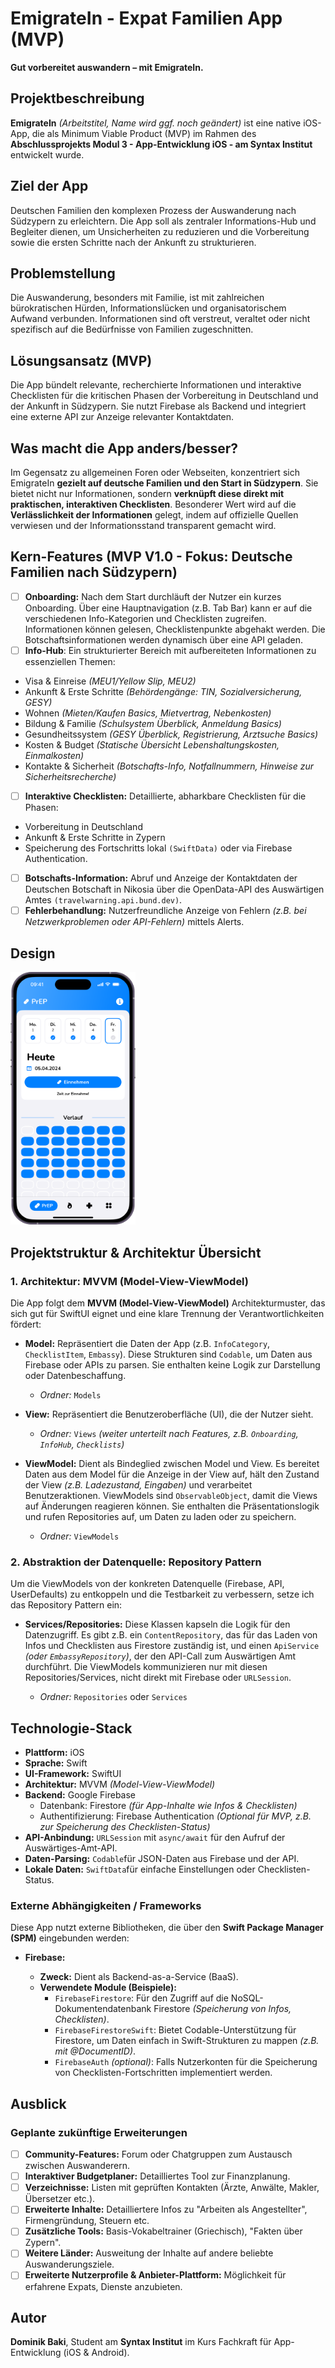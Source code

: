 # EmigrateIn - Expat Familien App (MVP)

**Gut vorbereitet auswandern – mit EmigrateIn.**

## Projektbeschreibung

**EmigrateIn** *(Arbeitstitel, Name wird ggf. noch geändert)* ist eine native iOS-App, die als Minimum Viable Product (MVP) im Rahmen des **Abschlussprojekts Modul 3 - App-Entwicklung iOS - am Syntax Institut** entwickelt wurde.

## Ziel der App

Deutschen Familien den komplexen Prozess der Auswanderung nach Südzypern zu erleichtern. Die App soll als zentraler Informations-Hub und Begleiter dienen, um Unsicherheiten zu reduzieren und die Vorbereitung sowie die ersten Schritte nach der Ankunft zu strukturieren.

## Problemstellung

Die Auswanderung, besonders mit Familie, ist mit zahlreichen bürokratischen Hürden, Informationslücken und organisatorischem Aufwand verbunden. Informationen sind oft verstreut, veraltet oder nicht spezifisch auf die Bedürfnisse von Familien zugeschnitten.

## Lösungsansatz (MVP)

Die App bündelt relevante, recherchierte Informationen und interaktive Checklisten für die kritischen Phasen der Vorbereitung in Deutschland und der Ankunft in Südzypern. Sie nutzt Firebase als Backend und integriert eine externe API zur Anzeige relevanter Kontaktdaten.

## Was macht die App anders/besser?

Im Gegensatz zu allgemeinen Foren oder Webseiten, konzentriert sich EmigrateIn **gezielt auf deutsche Familien und den Start in Südzypern**. Sie bietet nicht nur Informationen, sondern **verknüpft diese direkt mit praktischen, interaktiven Checklisten**. Besonderer Wert wird auf die **Verlässlichkeit der Informationen** gelegt, indem auf offizielle Quellen verwiesen und der Informationsstand transparent gemacht wird.

## Kern-Features (MVP V1.0 - Fokus: Deutsche Familien nach Südzypern)

- [ ] **Onboarding:** Nach dem Start durchläuft der Nutzer ein kurzes Onboarding. Über eine Hauptnavigation (z.B. Tab Bar) kann er auf die verschiedenen Info-Kategorien und Checklisten zugreifen. Informationen können gelesen, Checklistenpunkte abgehakt werden. Die Botschaftsinformationen werden dynamisch über eine API geladen.
- [ ] **Info-Hub**: Ein strukturierter Bereich mit aufbereiteten Informationen zu essenziellen Themen:
- Visa & Einreise *(MEU1/Yellow Slip, MEU2)*
- Ankunft & Erste Schritte *(Behördengänge: TIN, Sozialversicherung, GESY)*
- Wohnen *(Mieten/Kaufen Basics, Mietvertrag, Nebenkosten)*
- Bildung & Familie *(Schulsystem Überblick, Anmeldung Basics)*
- Gesundheitssystem *(GESY Überblick, Registrierung, Arztsuche Basics)*
- Kosten & Budget *(Statische Übersicht Lebenshaltungskosten, Einmalkosten)*
- Kontakte & Sicherheit *(Botschafts-Info, Notfallnummern, Hinweise zur Sicherheitsrecherche)*
- [ ] **Interaktive Checklisten:** Detaillierte, abharkbare Checklisten für die Phasen:
- Vorbereitung in Deutschland
- Ankunft & Erste Schritte in Zypern
- Speicherung des Fortschritts lokal `(SwiftData)` oder via Firebase Authentication.
- [ ] **Botschafts-Information:** Abruf und Anzeige der Kontaktdaten der Deutschen Botschaft in Nikosia über die OpenData-API des Auswärtigen Amtes `(travelwarning.api.bund.dev)`.
- [ ] **Fehlerbehandlung:** Nutzerfreundliche Anzeige von Fehlern *(z.B. bei Netzwerkproblemen oder API-Fehlern)* mittels Alerts.

## Design

<p>
  <img src="./img/screen1.png" width="200">
</p>

## Projektstruktur & Architektur Übersicht

### 1. Architektur: MVVM (Model-View-ViewModel)

Die App folgt dem **MVVM (Model-View-ViewModel)** Architekturmuster, das sich gut für SwiftUI eignet und eine klare Trennung der Verantwortlichkeiten fördert:

- **Model:** Repräsentiert die Daten der App (z.B. `InfoCategory`, `ChecklistItem`, `Embassy`). Diese Strukturen sind `Codable`, um Daten aus Firebase oder APIs zu parsen. Sie enthalten keine Logik zur Darstellung oder Datenbeschaffung.
  -  *Ordner:* `Models`
 
- **View:** Repräsentiert die Benutzeroberfläche (UI), die der Nutzer sieht.
  - *Ordner:* `Views` *(weiter unterteilt nach Features, z.B. `Onboarding`, `InfoHub`, `Checklists`)*

- **ViewModel:** Dient als Bindeglied zwischen Model und View. Es bereitet Daten aus dem Model für die Anzeige in der View auf, hält den Zustand der View *(z.B. Ladezustand, Eingaben)* und verarbeitet Benutzeraktionen. ViewModels sind `ObservableObject`, damit die Views auf Änderungen reagieren können. Sie enthalten die Präsentationslogik und rufen Repositories auf, um Daten zu laden oder zu speichern.
  - *Ordner:* `ViewModels`
 
### 2. Abstraktion der Datenquelle: Repository Pattern

Um die ViewModels von der konkreten Datenquelle (Firebase, API, UserDefaults) zu entkoppeln und die Testbarkeit zu verbessern, setze ich das Repository Pattern ein:

- **Services/Repositories:** Diese Klassen kapseln die Logik für den Datenzugriff. Es gibt z.B. ein `ContentRepository`, das für das Laden von Infos und Checklisten aus Firestore zuständig ist, und einen `ApiService` *(oder `EmbassyRepository`)*, der den API-Call zum Auswärtigen Amt durchführt. Die ViewModels kommunizieren nur mit diesen Repositories/Services, nicht direkt mit Firebase oder `URLSession`.

  - *Ordner:* `Repositories` oder `Services`

## Technologie-Stack

- **Plattform:** iOS
- **Sprache:** Swift
- **UI-Framework:** SwiftUI
- **Architektur:** MVVM *(Model-View-ViewModel)*
- **Backend:** Google Firebase
  - Datenbank: Firestore *(für App-Inhalte wie Infos & Checklisten)*
  - Authentifizierung: Firebase Authentication *(Optional für MVP, z.B. zur Speicherung des Checklisten-Status)*
- **API-Anbindung:** `URLSession` mit `async/await` für den Aufruf der Auswärtiges-Amt-API.
- **Daten-Parsing:** `Codable`für JSON-Daten aus Firebase und der API.
- **Lokale Daten:** `SwiftData`für einfache Einstellungen oder Checklisten-Status.

### Externe Abhängigkeiten / Frameworks
Diese App nutzt externe Bibliotheken, die über den **Swift Package Manager (SPM)** eingebunden werden:

- **Firebase:**

  - **Zweck:** Dient als Backend-as-a-Service (BaaS).
  - **Verwendete Module (Beispiele):**
    - `FirebaseFirestore`: Für den Zugriff auf die NoSQL-Dokumentendatenbank Firestore *(Speicherung von Infos, Checklisten)*.
    - `FirebaseFirestoreSwift`: Bietet Codable-Unterstützung für Firestore, um Daten einfach in Swift-Strukturen zu mappen *(z.B. mit @DocumentID)*.
    - `FirebaseAuth` *(optional)*: Falls Nutzerkonten für die Speicherung von Checklisten-Fortschritten implementiert werden.

## Ausblick

### Geplante zukünftige Erweiterungen

- [ ] **Community-Features:** Forum oder Chatgruppen zum Austausch zwischen Auswanderern.
- [ ] **Interaktiver Budgetplaner:** Detailliertes Tool zur Finanzplanung.
- [ ] **Verzeichnisse:** Listen mit geprüften Kontakten (Ärzte, Anwälte, Makler, Übersetzer etc.).
- [ ] **Erweiterte Inhalte:** Detailliertere Infos zu "Arbeiten als Angestellter", Firmengründung, Steuern etc.
- [ ] **Zusätzliche Tools:** Basis-Vokabeltrainer (Griechisch), "Fakten über Zypern".
- [ ] **Weitere Länder:** Ausweitung der Inhalte auf andere beliebte Auswanderungsziele.
- [ ] **Erweiterte Nutzerprofile & Anbieter-Plattform:** Möglichkeit für erfahrene Expats, Dienste anzubieten.

## Autor

**Dominik Baki**, Student am **Syntax Institut** im Kurs Fachkraft für App-Entwicklung (iOS & Android).
